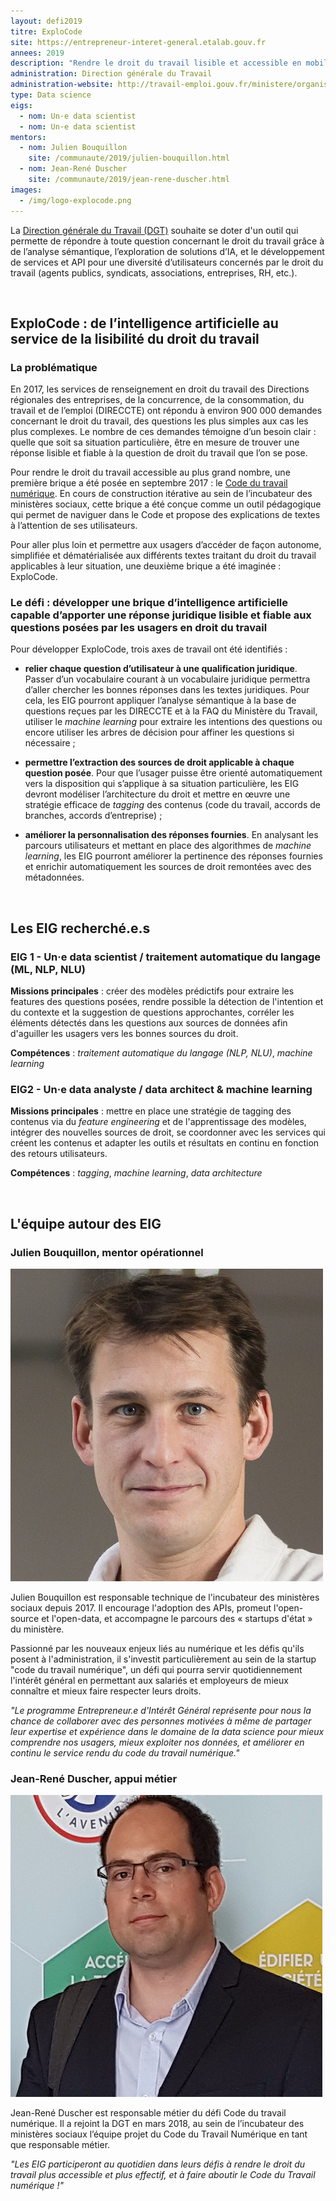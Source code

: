 ```yaml
---
layout: defi2019
titre: ExploCode
site: https://entrepreneur-interet-general.etalab.gouv.fr
annees: 2019
description: "Rendre le droit du travail lisible et accessible en mobilisant l’intelligence artificielle"
administration: Direction générale du Travail
administration-website: http://travail-emploi.gouv.fr/ministere/organisation/article/dgt-direction-generale-du-travail
type: Data science
eigs:
  - nom: Un·e data scientist
  - nom: Un·e data scientist
mentors: 
  - nom: Julien Bouquillon
    site: /communaute/2019/julien-bouquillon.html
  - nom: Jean-René Duscher
    site: /communaute/2019/jean-rene-duscher.html
images: 
  - /img/logo-explocode.png
---
```


La [Direction générale du Travail (DGT)](http://travail-emploi.gouv.fr/ministere/organisation/article/dgt-direction-generale-du-travail) souhaite se doter d'un outil 
qui permette de répondre à toute question concernant le droit du 
travail grâce à de l’analyse sémantique, l’exploration de
solutions d’IA, et le développement de services et API pour une
diversité d’utilisateurs concernés par le droit du travail (agents
publics, syndicats, associations, entreprises, RH, etc.).

<br/>

## ExploCode : de l’intelligence artificielle au service de la lisibilité du droit du travail

### La problématique

En 2017, les services de renseignement en droit du travail des Directions régionales des entreprises, de la concurrence, de la consommation, du travail et de l’emploi (DIRECCTE) ont répondu à environ 900 000 demandes concernant le droit du travail, des questions les plus simples aux cas les plus complexes. Le nombre de ces demandes témoigne d’un besoin clair : quelle que soit sa situation particulière, être en mesure de trouver une réponse lisible et fiable à la question de droit du travail que l’on se pose. 

Pour rendre le droit du travail accessible au plus grand nombre, une première brique a été posée en septembre 2017 : le [Code du travail numérique](https://beta.gouv.fr/startup/codedutravail.html). En cours de construction itérative au sein de l’incubateur des ministères sociaux, cette brique a été conçue comme un outil pédagogique qui permet de naviguer dans le Code et propose des explications de textes à l’attention de ses utilisateurs.

Pour aller plus loin et permettre aux usagers d’accéder de façon autonome, simplifiée et dématérialisée aux différents textes traitant du droit du travail applicables à leur situation, une deuxième brique a été imaginée : ExploCode. 

### Le défi : développer une brique d’intelligence artificielle capable d’apporter une réponse juridique lisible et fiable aux questions posées par les usagers en droit du travail

Pour développer ExploCode, trois axes de travail ont été identifiés :

*	**relier chaque question d’utilisateur à une qualification juridique**. Passer d’un vocabulaire courant à un vocabulaire juridique permettra d’aller chercher les bonnes réponses dans les textes juridiques. Pour cela, les EIG pourront appliquer l’analyse sémantique à la base de questions reçues par les DIRECCTE et à la FAQ du Ministère du Travail, utiliser le _machine learning_ pour extraire les intentions des questions ou encore utiliser les arbres de décision pour affiner les questions si nécessaire ;

*	**permettre l’extraction des sources de droit applicable à chaque question posée**. Pour que l’usager puisse être orienté automatiquement vers la disposition qui s’applique à sa situation particulière, les EIG devront modéliser l’architecture du droit et mettre en œuvre une stratégie efficace de _tagging_ des contenus (code du travail, accords de branches, accords d’entreprise) ;

*	**améliorer la personnalisation des réponses fournies**. En analysant les parcours utilisateurs et mettant en place des algorithmes de _machine learning_, les EIG pourront améliorer la pertinence des réponses fournies et enrichir automatiquement les sources de droit remontées avec des métadonnées.

<br/>

## Les EIG recherché.e.s

### EIG 1 - Un·e data scientist / traitement automatique du langage (ML, NLP, NLU)

**Missions principales** : créer des modèles prédictifs pour extraire les features des questions posées, rendre possible la détection de l'intention et du contexte et la suggestion de questions approchantes, corréler les éléments détectés dans les questions aux sources de données afin d'aguiller les usagers vers les bonnes sources du droit.

**Compétences** : _traitement automatique du langage (NLP, NLU)_, _machine learning_

### EIG2 - Un·e data analyste / data architect & machine learning

**Missions principales** : mettre en place une stratégie de tagging des contenus via du _feature engineering_ et de l'apprentissage des modèles, intégrer des nouvelles sources de droit, se coordonner avec les services qui créent les contenus et adapter les outils et résultats en continu en fonction des retours utilisateurs. 

**Compétences** : _tagging_, _machine learning_, _data architecture_

<br/>

## L'équipe autour des EIG

### Julien Bouquillon, mentor opérationnel

![Julien Bouquillon](/img/communaute/julien-bouquillon.png)

Julien Bouquillon est responsable technique de l'incubateur des ministères sociaux depuis 2017. Il encourage l'adoption des APIs, promeut l'open-source et l'open-data, et accompagne le parcours des « startups d'état » du ministère.

Passionné par les nouveaux enjeux liés au numérique et les défis qu'ils posent à l'administration, il s'investit particulièrement au sein de la startup "code du travail numérique", un défi qui pourra servir quotidiennement l'intérêt général en permettant aux salariés et employeurs de mieux connaître et mieux faire respecter leurs droits.

_"Le programme Entrepreneur.e d'Intérêt Général représente pour nous la chance de collaborer avec des personnes motivées à même de partager leur expertise et expérience dans le domaine de la data science pour mieux comprendre nos usagers, mieux exploiter nos données, et améliorer en continu le service rendu du code du travail numérique."_

### Jean-René Duscher, appui métier

![Jean-René Duscher](/img/communaute/photo-duscher-v2.png)

Jean-René Duscher est responsable métier du défi Code du travail numérique. Il a rejoint la DGT en mars 2018, au sein de l’incubateur des ministères sociaux l’équipe projet du Code du Travail Numérique en tant que responsable métier. 

_"Les EIG participeront au quotidien dans leurs défis à rendre le droit du travail plus accessible et plus effectif, et à faire aboutir le Code du Travail numérique !"_
